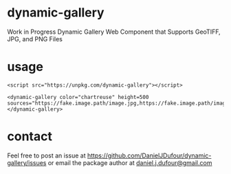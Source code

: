 # dynamic-gallery
Work in Progress Dynamic Gallery Web Component that Supports GeoTIFF, JPG, and PNG Files

# usage
```
<script src="https://unpkg.com/dynamic-gallery"></script>

<dynamic-gallery color="chartreuse" height=500 sources="https://fake.image.path/image.jpg,https://fake.image.path/image2.jpg"></dynamic-gallery>
```

# contact
Feel free to post an issue at https://github.com/DanielJDufour/dynamic-gallery/issues or email the package author at daniel.j.dufour@gmail.com

